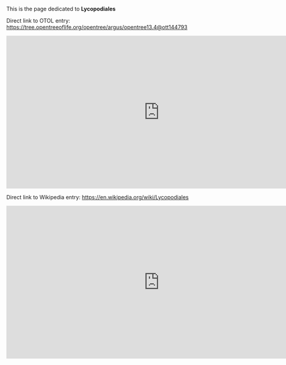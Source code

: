 This is the page dedicated to **Lycopodiales**


Direct link to OTOL entry: https://tree.opentreeoflife.org/opentree/argus/opentree13.4@ott144793



<html>
    <body>
    <iframe src="https://tree.opentreeoflife.org/opentree/argus/opentree13.4@ott144793"
    width="800" height="400" frameborder="0" allowfullscreen> </iframe>
    </body>
</html>
    


Direct link to Wikipedia entry: https://en.wikipedia.org/wiki/Lycopodiales



<html>
    <body>
    <iframe src="https://en.wikipedia.org/wiki/Lycopodiales"
    width="800" height="400" frameborder="0" allowfullscreen> </iframe>
    </body>
</html>
    
